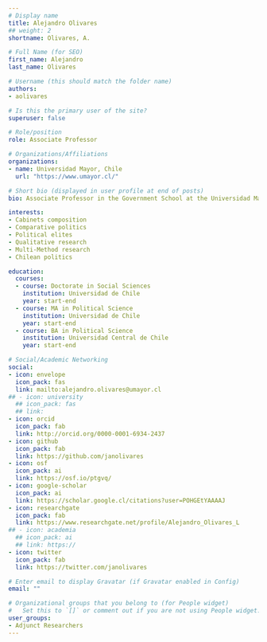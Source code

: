 ```yaml
---
# Display name
title: Alejandro Olivares
## weight: 2
shortname: Olivares, A.

# Full Name (for SEO)
first_name: Alejandro
last_name: Olivares

# Username (this should match the folder name)
authors:
- aolivares

# Is this the primary user of the site?
superuser: false

# Role/position
role: Associate Professor

# Organizations/Affiliations
organizations:
- name: Universidad Mayor, Chile
  url: "https://www.umayor.cl/"

# Short bio (displayed in user profile at end of posts)
bio: Associate Professor in the Government School at the Universidad Mayor, Chile.

interests:
- Cabinets composition
- Comparative politics
- Political elites
- Qualitative research
- Multi-Method research
- Chilean politics

education:
  courses:
  - course: Doctorate in Social Sciences
    institution: Universidad de Chile
    year: start-end
  - course: MA in Political Science
    institution: Universidad de Chile
    year: start-end
  - course: BA in Political Science
    institution: Universidad Central de Chile
    year: start-end

# Social/Academic Networking
social:
- icon: envelope
  icon_pack: fas
  link: mailto:alejandro.olivares@umayor.cl
## - icon: university
  ## icon_pack: fas
  ## link: 
- icon: orcid
  icon_pack: fab
  link: http://orcid.org/0000-0001-6934-2437
- icon: github
  icon_pack: fab
  link: https://github.com/janolivares
- icon: osf
  icon_pack: ai
  link: https://osf.io/ptgvq/
- icon: google-scholar
  icon_pack: ai
  link: https://scholar.google.cl/citations?user=POHGEtYAAAAJ
- icon: researchgate
  icon_pack: fab
  link: https://www.researchgate.net/profile/Alejandro_Olivares_L
## - icon: academia
  ## icon_pack: ai
  ## link: https://
- icon: twitter
  icon_pack: fab
  link: https://twitter.com/janolivares

# Enter email to display Gravatar (if Gravatar enabled in Config)
email: ""

# Organizational groups that you belong to (for People widget)
#   Set this to `[]` or comment out if you are not using People widget.
user_groups:
- Adjunct Researchers
---
```

